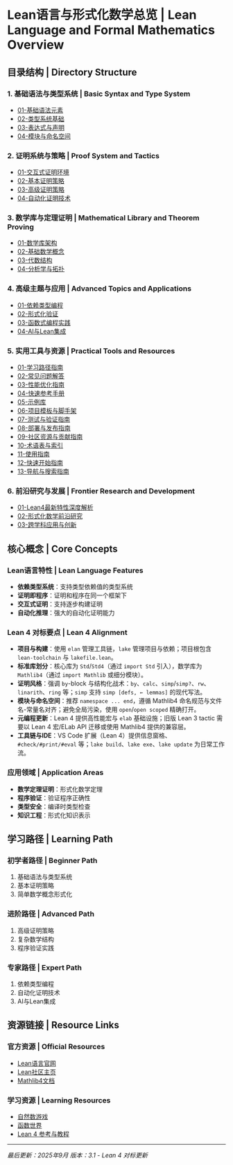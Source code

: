 # Lean语言与形式化数学总览 | Lean Language and Formal Mathematics Overview

## 目录结构 | Directory Structure

### 1. 基础语法与类型系统 | Basic Syntax and Type System

- [01-基础语法元素](./02-基础语法与类型系统/01-基础语法元素.md)
- [02-类型系统基础](./02-基础语法与类型系统/02-类型系统基础.md)
- [03-表达式与声明](./02-基础语法与类型系统/03-表达式与声明.md)
- [04-模块与命名空间](./02-基础语法与类型系统/04-模块与命名空间.md)

### 2. 证明系统与策略 | Proof System and Tactics

- [01-交互式证明环境](./03-证明系统与策略/01-交互式证明环境.md)
- [02-基本证明策略](./03-证明系统与策略/02-基本证明策略.md)
- [03-高级证明策略](./03-证明系统与策略/03-高级证明策略.md)
- [04-自动化证明技术](./03-证明系统与策略/04-自动化证明技术.md)

### 3. 数学库与定理证明 | Mathematical Library and Theorem Proving

- [01-数学库架构](./04-数学库与定理证明/01-数学库架构.md)
- [02-基础数学概念](./04-数学库与定理证明/02-基础数学概念.md)
- [03-代数结构](./04-数学库与定理证明/03-代数结构.md)
- [04-分析学与拓扑](./04-数学库与定理证明/04-分析学与拓扑.md)

### 4. 高级主题与应用 | Advanced Topics and Applications

- [01-依赖类型编程](./05-高级主题与应用/01-依赖类型编程.md)
- [02-形式化验证](./05-高级主题与应用/02-形式化验证.md)
- [03-函数式编程实践](./05-高级主题与应用/03-函数式编程实践.md)
- [04-AI与Lean集成](./05-高级主题与应用/04-AI与Lean集成.md)

### 5. 实用工具与资源 | Practical Tools and Resources

- [01-学习路径指南](./06-实用工具与资源/01-学习路径指南.md)
- [02-常见问题解答](./06-实用工具与资源/02-常见问题解答.md)
- [03-性能优化指南](./06-实用工具与资源/03-性能优化指南.md)
- [04-快速参考手册](./06-实用工具与资源/04-快速参考手册.md)
- [05-示例库](./06-实用工具与资源/05-示例库.md)
- [06-项目模板与脚手架](./06-实用工具与资源/06-项目模板与脚手架.md)
- [07-测试与验证指南](./06-实用工具与资源/07-测试与验证指南.md)
- [08-部署与发布指南](./06-实用工具与资源/08-部署与发布指南.md)
- [09-社区资源与贡献指南](./06-实用工具与资源/09-社区资源与贡献指南.md)
- [10-术语表与索引](./06-实用工具与资源/10-术语表与索引.md)
- [11-使用指南](./06-实用工具与资源/11-使用指南.md)
- [12-快速开始指南](./06-实用工具与资源/12-快速开始指南.md)
- [13-导航与搜索指南](./06-实用工具与资源/13-导航与搜索指南.md)

### 6. 前沿研究与发展 | Frontier Research and Development

- [01-Lean4最新特性深度解析](./07-前沿研究与发展/01-Lean4最新特性深度解析.md)
- [02-形式化数学前沿研究](./07-前沿研究与发展/02-形式化数学前沿研究.md)
- [03-跨学科应用与创新](./07-前沿研究与发展/03-跨学科应用与创新.md)

## 核心概念 | Core Concepts

### Lean语言特性 | Lean Language Features

- **依赖类型系统**：支持类型依赖值的类型系统
- **证明即程序**：证明和程序在同一个框架下
- **交互式证明**：支持逐步构建证明
- **自动化推理**：强大的自动化证明能力

### Lean 4 对标要点 | Lean 4 Alignment

- **项目与构建**：使用 `elan` 管理工具链，`lake` 管理项目与依赖；项目根包含 `lean-toolchain` 与 `lakefile.lean`。
- **标准库划分**：核心库为 `Std`/`Std4`（通过 `import Std` 引入），数学库为 `Mathlib4`（通过 `import Mathlib` 或细分模块）。
- **证明风格**：强调 `by`-block 与结构化战术：`by`、`calc`、`simp`/`simp?`、`rw`、`linarith`、`ring` 等；`simp` 支持 `simp [defs, ← lemmas]` 的现代写法。
- **模块与命名空间**：推荐 `namespace ... end`，遵循 Mathlib4 命名规范与文件名-常量名对齐；避免全局污染，使用 `open`/`open scoped` 精确打开。
- **元编程更新**：Lean 4 提供高性能宏与 `elab` 基础设施；旧版 Lean 3 tactic 需要以 Lean 4 宏/ELab API 迁移或使用 Mathlib4 提供的兼容层。
- **工具链与IDE**：VS Code 扩展（Lean 4）提供信息窗格、`#check/#print/#eval` 等；`lake build`、`lake exe`、`lake update` 为日常工作流。

### 应用领域 | Application Areas

- **数学定理证明**：形式化数学定理
- **程序验证**：验证程序正确性
- **类型安全**：编译时类型检查
- **知识工程**：形式化知识表示

## 学习路径 | Learning Path

### 初学者路径 | Beginner Path

1. 基础语法与类型系统
2. 基本证明策略
3. 简单数学概念形式化

### 进阶路径 | Advanced Path

1. 高级证明策略
2. 复杂数学结构
3. 程序验证实践

### 专家路径 | Expert Path

1. 依赖类型编程
2. 自动化证明技术
3. AI与Lean集成

## 资源链接 | Resource Links

### 官方资源 | Official Resources

- [Lean语言官网](https://lean-lang.org/)
- [Lean社区主页](https://leanprover-community.github.io/)
- [Mathlib4文档](https://leanprover-community.github.io/mathlib4_docs/)

### 学习资源 | Learning Resources

- [自然数游戏](https://www.ma.imperial.ac.uk/~buzzard/xena/natural_number_game/)
- [函数世界](https://www.ma.imperial.ac.uk/~buzzard/xena/function_world/)
- [Lean 4 参考与教程](https://leanprover-community.github.io/lean4/doc/)

---

*最后更新：2025年9月*
*版本：3.1 - Lean 4 对标更新*
